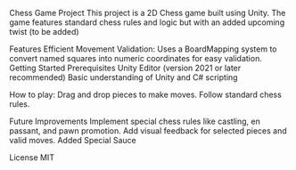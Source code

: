 Chess Game Project
This project is a 2D Chess game built using Unity. The game features standard chess rules and logic but with an added upcoming twist (to be added)

Features
Efficient Movement Validation: Uses a BoardMapping system to convert named squares into numeric coordinates for easy validation.
Getting Started
Prerequisites
Unity Editor (version 2021 or later recommended)
Basic understanding of Unity and C# scripting

How to play:
Drag and drop pieces to make moves.
Follow standard chess rules.

Future Improvements
Implement special chess rules like castling, en passant, and pawn promotion.
Add visual feedback for selected pieces and valid moves.
Added Special Sauce

License
MIT
